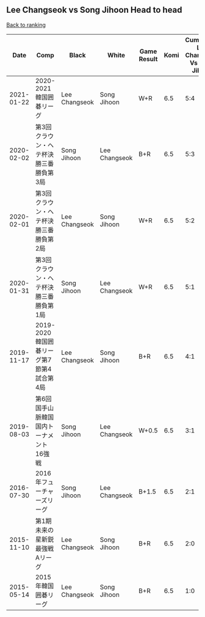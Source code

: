 ## Lee Changseok vs Song Jihoon Head to head

[Back to ranking](../../index.md)




| **Date** | **Comp** | **Black** | **White** | **Game Result** | **Komi** | **Cumulative Lee Changseok Vs Song Jihoon** | **Lee Changseok Streak** | **Song Jihoon Streak** | 
| --- | --- | --- | --- | --- | --- | --- | --- | --- |
| 2021-01-22 | 2020-2021韓国囲碁リーグ | Lee Changseok | Song Jihoon | W+R | 6.5 | 5:4 | 0 | 3 | 
| 2020-02-02 | 第3回クラウン・ヘテ杯決勝三番勝負第3局 | Song Jihoon | Lee Changseok | B+R | 6.5 | 5:3 | 0 | 2 | 
| 2020-02-01 | 第3回クラウン・ヘテ杯決勝三番勝負第2局 | Lee Changseok | Song Jihoon | W+R | 6.5 | 5:2 | 0 | 1 | 
| 2020-01-31 | 第3回クラウン・ヘテ杯決勝三番勝負第1局 | Song Jihoon | Lee Changseok | W+R | 6.5 | 5:1 | 3 | 0 | 
| 2019-11-17 | 2019-2020韓国囲碁リーグ第7節第4試合第4局 | Lee Changseok | Song Jihoon | B+R | 6.5 | 4:1 | 2 | 0 | 
| 2019-08-03 | 第6回国手山脈韓国国内トーナメント16強戦 | Song Jihoon | Lee Changseok | W+0.5 | 6.5 | 3:1 | 1 | 0 | 
| 2016-07-30 | 2016年フューチャーズリーグ | Song Jihoon | Lee Changseok | B+1.5 | 6.5 | 2:1 | 0 | 1 | 
| 2015-11-10 | 第1期未来の星新鋭最強戦Aリーグ | Lee Changseok | Song Jihoon | B+R | 6.5 | 2:0 | 2 | 0 | 
| 2015-05-14 | 2015年韓国囲碁リーグ | Lee Changseok | Song Jihoon | B+R | 6.5 | 1:0 | 1 | 0 |




